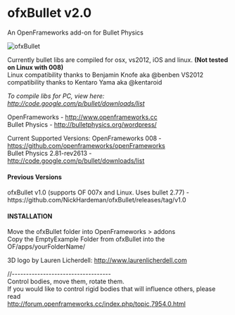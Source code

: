 <h1>ofxBullet v2.0</h1>
An OpenFrameworks add-on for Bullet Physics

![ofxBullet](http://farm7.staticflickr.com/6146/5975738528_39dd3a8022_b.jpg)

Currently bullet libs are compiled for osx, vs2012, iOS and linux. <b>(Not tested on Linux with 008)</b> <br/>
Linux compatibility thanks to Benjamin Knofe aka @benben
VS2012 compatibility thanks to Kentaro Yama aka @kentaroid

<i>To compile libs for PC, view here: http://code.google.com/p/bullet/downloads/list </i> <br/>

OpenFrameworks - http://www.openframeworks.cc <br/>
Bullet Physics - http://bulletphysics.org/wordpress/ <br/>

Current Supported Versions:
OpenFrameworks 008 - https://github.com/openframeworks/openFrameworks <br/>
Bullet Physics 2.81-rev2613 - http://code.google.com/p/bullet/downloads/list <br/>

<h4>Previous Versions</h4>
ofxBullet v1.0 (supports OF 007x and Linux. Uses bullet 2.77) - https://github.com/NickHardeman/ofxBullet/releases/tag/v1.0 <br/>

<h4>INSTALLATION</h4>
Move the ofxBullet folder into OpenFrameworks > addons <br/>
Copy the EmptyExample Folder from ofxBullet into the OF/apps/yourFolderName/

3D logo by Lauren Licherdell: http://www.laurenlicherdell.com <br/>

//----------------------------------- <br/>
Control bodies, move them, rotate them. <br/>
If you would like to control rigid bodies that will influence others,
please read <br/>
http://forum.openframeworks.cc/index.php/topic,7954.0.html
